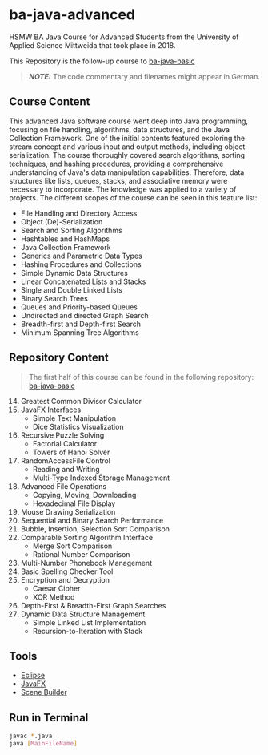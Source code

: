 # ba-java-advanced

HSMW BA Java Course for Advanced Students from the University of Applied Science Mittweida that took place in 2018.

This Repository is the follow-up course to [ba-java-basic](https://github.com/fhildeb/ba-java-basic)

> **_NOTE:_** The code commentary and filenames might appear in German.

## Course Content

This advanced Java software course went deep into Java programming, focusing on file handling, algorithms, data structures, and the Java Collection Framework. One of the initial contents featured exploring the stream concept and various input and output methods, including object serialization. The course thoroughly covered search algorithms, sorting techniques, and hashing procedures, providing a comprehensive understanding of Java's data manipulation capabilities. Therefore, data structures like lists, queues, stacks, and associative memory were necessary to incorporate. The knowledge was applied to a variety of projects. The different scopes of the course can be seen in this feature list:

- File Handling and Directory Access
- Object (De)-Serialization
- Search and Sorting Algorithms
- Hashtables and HashMaps
- Java Collection Framework
- Generics and Parametric Data Types
- Hashing Procedures and Collections
- Simple Dynamic Data Structures
- Linear Concatenated Lists and Stacks
- Single and Double Linked Lists
- Binary Search Trees
- Queues and Priority-based Queues
- Undirected and directed Graph Search
- Breadth-first and Depth-first Search
- Minimum Spanning Tree Algorithms

## Repository Content

> The first half of this course can be found in the following repository: [ba-java-basic](https://github.com/fhildeb/ba-java-basic)

14. Greatest Common Divisor Calculator
15. JavaFX Interfaces
    - Simple Text Manipulation
    - Dice Statistics Visualization
16. Recursive Puzzle Solving
    - Factorial Calculator
    - Towers of Hanoi Solver
17. RandomAccessFile Control
    - Reading and Writing
    - Multi-Type Indexed Storage Management
18. Advanced File Operations
    - Copying, Moving, Downloading
    - Hexadecimal File Display
19. Mouse Drawing Serialization
20. Sequential and Binary Search Performance
21. Bubble, Insertion, Selection Sort Comparison
22. Comparable Sorting Algorithm Interface
    - Merge Sort Comparison
    - Rational Number Comparison
23. Multi-Number Phonebook Management
24. Basic Spelling Checker Tool
25. Encryption and Decryption
    - Caesar Cipher
    - XOR Method
26. Depth-First & Breadth-First Graph Searches
27. Dynamic Data Structure Management
    - Simple Linked List Implementation
    - Recursion-to-Iteration with Stack

## Tools

- [Eclipse](https://www.eclipse.org)
- [JavaFX](https://openjfx.io/)
- [Scene Builder](https://gluonhq.com/products/scene-builder/)

## Run in Terminal

```bash
javac *.java
java [MainFileName]
```

